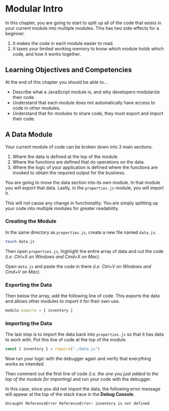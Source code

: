 # Modular Intro

In this chapter, you are going to start to split up all of the code that exists in your current module into multiple modules. This has two side-effects for a beginner.

1. It makes the code in each module easier to read.
2. It taxes your limited working memory to know which module holds which code, and how it works together.

## Learning Objectives and Competencies

At the end of this chapter you should be able to...

* Describe what a JavaScript module is, and why developers modularize their code.
* Understand that each module does not automatically have access to code in other modules.
* Understand that for modules to share code, they must export and import their code.

## A Data Module

Your current module of code can be broken down into 3 main sections.

1. Where the data is defined at the top of the module.
2. Where the functions are defined that do operations on the data.
3. Where the logic of your application is defined where the functions are invoked to obtain the required output for the business.

You are going to move the data section into its own module. In that module you will export that data. Lastly, in the `properties.js` module, you will import it.

This will not cause any change in functionality. You are simply splitting up your code into multiple modules for greater readability.

### Creating the Module

In the same directory as `properties.js`, create a new file named `data.js`.

```sh
touch data.js
```

Then open `properties.js`, highlight the entire array of data and cut the code _(i.e. Ctrl+X on Windows and Cmd+X on Mac)_.

Open `data.js` and paste the code in there _(i.e. Ctrl+V on Windows and Cmd+V on Mac)_.

### Exporting the Data

Then below the array, add the following line of code. This exports the data and allows other modules to import it for their own use.

```js
module.exports = { inventory }
```

### Importing the Data

The last step is to import the data back into `properties.js` so that it has data to work with. Put this line of code at the top of the module.

```js
const { inventory } = require("./data.js")
```

Now run your logic with the debugger again and verify that everything works as intended.

Then comment out the first line of code _(i.e. the one you just added to the top of the module for importing)_ and run your code with the debugger.

In this case, since you did not import the data, the following error message will appear at the top of the stack trace in the **Debug Console**.

```sh
Uncaught ReferenceError ReferenceError: inventory is not defined
```
